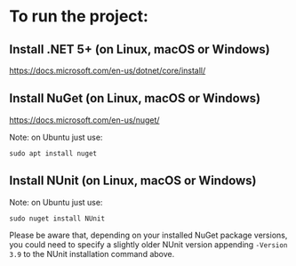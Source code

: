 # To run the project:

## Install .NET 5+ (on Linux, macOS or Windows)

https://docs.microsoft.com/en-us/dotnet/core/install/

## Install NuGet (on Linux, macOS or Windows)

https://docs.microsoft.com/en-us/nuget/ 

Note: on Ubuntu just use:

```shell
sudo apt install nuget
``` 

## Install NUnit (on Linux, macOS or Windows)

Note: on Ubuntu just use:

```shell
sudo nuget install NUnit
``` 

 Please be aware that, depending on your installed NuGet package versions, you could need to specify a slightly older NUnit version appending `-Version 3.9` to the NUnit installation command above.
